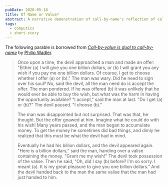 ```yaml
---
pubDate: 2020-05-18
title: Of Name or Value?
abstract: A narrative demonstration of call-by-name's reflection of call-by-value in the dual calculus of Gentzen's sequential calculus.
tags:
  - computics
  - short-story
---
```


The following parable is borrowed from _[Call-by-value is dual to call-by-name](https://doi.org/10.1145/944705.944723)_ by [Philip Wadler](https://wadler.blogspot.com).

> Once upon a time, the devil approached a man and made an offer: "Either (a) I will give you one billion dollars, or (b) I will grant you any wish if you pay me one billion dollars. Of course, I get to choose whether I offer (a) or (b)."
> The man was wary. Did he need to sign over his soul? No, said the devil, all the man need do is accept the offer.
> The man pondered. If he was offered (b) it was unlikely that he would ever be able to buy the wish, but what was the harm in having the opportunity available?
> "I accept," said the man at last. "Do I get (a) or (b)?" The devil paused. "I choose (b)."
>
> The man was disappointed but not surprised. That was that, he thought. But the offer gnawed at him. Imagine what he could do with his wish! Many years passed, and the man began to accumulate money. To get the money he sometimes did bad things, and dimly he realized that this must be what the devil had in mind.
>
> Eventually he had his billion dollars, and the devil appeared again.
> "Here is a billion dollars," said the man, handing over a valise containing the money.
> "Grant me my wish!"
> The devil took possession of the valise. Then he said, "Oh, did I say (b) before? I'm so sorry. I meant (a). It is my great pleasure to give you one billion dollars."
> And the devil handed back to the man the same valise that the man had just handed to him.
